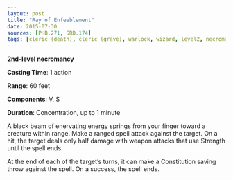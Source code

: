 ```yaml
---
layout: post
title: "Ray of Enfeeblement"
date: 2015-07-30
sources: [PHB.271, SRD.174]
tags: [cleric (death), cleric (grave), warlock, wizard, level2, necromancy]
---
```


**2nd-level necromancy**

**Casting Time**: 1 action

**Range**: 60 feet

**Components**: V, S

**Duration**: Concentration, up to 1 minute

A black beam of enervating energy springs from your finger toward a creature within range. Make a ranged spell attack against the target. On a hit, the target deals only half damage with weapon attacks that use Strength until the spell ends.

At the end of each of the target’s turns, it can make a Constitution saving throw against the spell. On a success, the spell ends.

